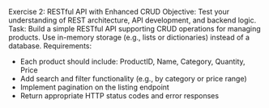 Exercise 2: RESTful API with Enhanced CRUD
Objective:
Test your understanding of REST architecture, API development, and backend logic.
Task:
Build a simple RESTful API supporting CRUD operations for managing products. Use in-memory storage (e.g., lists or dictionaries) instead of a database.
Requirements:
- Each product should include: ProductID, Name, Category, Quantity, Price
- Add search and filter functionality (e.g., by category or price range)
- Implement pagination on the listing endpoint
- Return appropriate HTTP status codes and error responses
